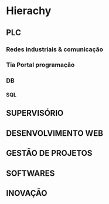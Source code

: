 # Hierachy

## PLC

### Redes industriais & comunicação

### Tia Portal programação

### DB

#### SQL

## SUPERVISÓRIO

## DESENVOLVIMENTO WEB

## GESTÃO DE PROJETOS

## SOFTWARES

## INOVAÇÃO
